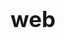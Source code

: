 # web
<!DOCTYPE html>
<html lang="zh-TW">

<head>
    <title>Home</title>
    <meta charset="utf-8">
    <link href="css/site.css" rel="stylesheet" type="text/css">
    <link href="css/menu.css" rel="stylesheet" type="text/css">
    <link href="css/btn1.css" rel="stylesheet" type="text/css">
    <link href="css/sec.css" rel="stylesheet" type="text/css">
    <style>
        main {
            background-color: white;
        }

        p {
            font-family: "標楷體";
            font-size: 35px;
            font-style: italic;
            text-align: center;
        }

        #p1 {
            font-family: "標楷體";
            font-size: 35px;
            font-style: italic;
            text-align: center;
            color: #37474F;
        }

        h1 {
            font-family: "標楷體";
            font-size: 35px;
            text-align: center;
        }


        #a1 {
            font-family: "標楷體";
            font-size: 15px;
            font-style: italic;
            text-align: center;
        }

        #a2 {
            font-family: "標楷體";
            font-size: 15px;
            font-style: italic;
            text-align: center;
        }

        h1 {
            text-align: center;
            font-family: "標楷體";
        }

        .slider_container {
            margin: 30px auto;
            width: 600px;
            height: 200px;
            position: relative;
            border: 20px solid;
            border-color: #fff;
            border-bottom-width: 100px;
            background-color: #f5f5f5;
            box-shadow: #666 0 0 5px;
        }

        .slider_container div {
            position: absolute;
            top: 0;
            left: 0;
            opacity: 0;
            filter: alpha(opacity=0);
        }

        .slider_container div {
            -webkit-animation: round 25s linear infinite;
            animation: round 25s linear infinite;
        }

        @-webkit-keyframes round {
            4% {
                opacity: 1;
                filter: alpha(opacity=100);
                /* 0 - 1秒 淡入*/
            }

            20% {
                opacity: 1;
                filter: alpha(opacity=100);
                /* 1- 5秒靜止*/
            }

            24% {
                opacity: 0;
                filter: alpha(opacity=0);
                /* 5-6秒淡出*/
            }
        }

        @keyframes round {
            4% {
                opacity: 1;
                filter: alpha(opacity=100);
                /* 0 - 1秒 淡入*/
            }

            20% {
                opacity: 1;
                filter: alpha(opacity=100);
                /* 1- 5秒靜止*/
            }

            24% {
                opacity: 0;
                filter: alpha(opacity=0);
                /* 5-6秒淡出*/
            }
        }

        .slider_container div:nth-child(1) {
            -webkit-animation-delay: 0s;
            animation-delay: 0s;
        }

        .slider_container div:nth-child(2) {
            -webkit-animation-delay: 5s;
            animation-delay: 5s;
        }

        .slider_container div:nth-child(3) {
            -webkit-animation-delay: 10s;
            animation-delay: 10s;
        }

        .slider_container div:nth-child(4) {
            -webkit-animation-delay: 15s;
            animation-delay: 15s;
        }

        .slider_container div:nth-child(5) {
            -webkit-animation-delay: 20s;
            animation-delay: 20s;
        }

        .slider_container span {
            color: #000;
            background: #FFF9C4;
            position: absolute;
            left: 0%;
            top: 230px;
            width: 600px;
            height: 60px;
            font-size: 25px;
            text-align: center;
            line-height: 100px;
            font-family: '標楷體';
            -webkit-transform: scaleY(0);
            -ms-transform: scaleY(0);
            transform: scaleY(0);
            -webkit-transition: all 0.5s ease-in-out;
            transition: all 0.5s ease-in-out;
        }

        .slider_container:hover span {
            width: 100%;
            -webkit-transform: scaleY(1);
            -ms-transform: scaleY(1);
            transform: scaleY(1);
        }

        .slider_container:hover div {
            -webkit-animation-play-state: paused;
            animation-play-state: paused;
        }

        #q1 {
            width: 600px;
            height: 250px;
        }

        #q2 {
            margin-left: 270px;
            width: 300px;
            height: 300px;
        }

        #q3 {
            margin-left: 20px;
            width: 300px;
            height: 300px;
        }

        #q4 {
            margin-left: 20px;
            width: 300px;
            height: 300px;
        }

    </style>

</head>

<body>
    <div id="all">
        <header id="header">
            <div id="s1">
                <a href="in.html"><span>門市資訊</span></a>
                <a href="cu.html"><span>聯絡我們</span></a>
            </div>
            <div class="logo"><img id="g2" src="img/S__118824966.jpg"><a href="index.html"></a></div>
        </header>
        <div id="menu-wrapper">
            <ul class="menu">
                <li><a href="index.html">Home</a>
                <li><a href="tn.html">家具類</a>
                    <ul>
                        <li><a href="tn.html">桌子</a>
                        </li>
                        <li><a href="tn.html">椅子</a>
                        </li>
                        <li><a href="tn.html">夜燈</a>
                        </li>
                    </ul>
                </li>
                <li><a href="ph.html">化妝類</a>
                    <ul>
                        <li><a href="ph.html">刷具</a></li>
                        <li><a href="ph.html">口紅</a></li>u
                    </ul>
                </li>
                <li><a href="tp.html">填充玩具</a>
                    <ul>
                        <li><a href="tp.html">娃娃</a></li>
                    </ul>
                </li>
            </ul>
        </div>

        <main>
            <h1>聯名商品</h1>
            <div class="slider_container">
                <div>
                    <img id="q1" src="img/31.jpg" alt="pure css3 slider" />
                    <span class="info">萊恩 聯名夜燈</span>
                </div>
                <div>
                    <img id="q1" src="img/30.jpg" alt="pure css3 slider" />
                    <span class="info">萊恩 聯名娃娃</span>
                </div>
                <div>
                    <img id="q1" src="img/40.jpg" alt="pure css3 slider" />
                    <span class="info">史迪奇 聯名桌子</span>
                </div>
                <div>
                    <img id="q1" src="img/35.jpg" alt="pure css3 slider" />
                    <span class="info">愛麗絲 聯名刷具</span>
                </div>
                <div>
                    <img id="q1" src="img/42.jpg" alt="pure css3 slider" />
                    <span class="info">史迪奇 聯名矮凳</span>
                </div>
            </div>
            <p id="p1">love yourself,enjoy your life</p>
            <div>
                <a href="tn.html">
                    <img id="q2" src="img/2.jpg">
                </a>
                <a href="ph.html">
                    <img id="q3" src="img/38.jpg">
                </a>
                <a href="tp.html">
                    <img id="q4" src="img/25.jpg">
                </a>
            </div>
        </main>
        <footer id="footer">
            <p id="a1">聯絡資訊:2020010909</p>
        </footer>
    </div>
</body>

</html>
